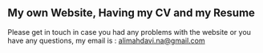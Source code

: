 ## My own Website, Having my CV and my Resume
Please get in touch in case you had any problems with the website or you have any questions, my email is : alimahdavi.na@gmail.com


